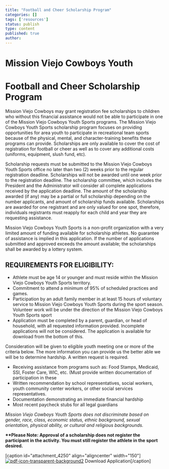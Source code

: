 ```yaml
---
title: "Football and Cheer Scholarship Program"
categories: []
tags: ['resources']
status: publish
type: content
published: true
author: 
---
```

# Mission Viejo Cowboys Youth

# Football and Cheer Scholarship Program

Mission Viejo Cowboys may grant registration fee scholarships to children who without this financial assistance would not be able to participate in one of the Mission Viejo Cowboys Youth Sports programs. The Mission Viejo Cowboys Youth Sports scholarship program focuses on providing opportunities for area youth to participate in recreational team sports because of the physical, mental, and character-training benefits these programs can provide. Scholarships are only available to cover the cost of registration for football or cheer as well as to cover any additional costs (uniforms, equipment, slush fund, etc).

Scholarship requests must be submitted to the Mission Viejo Cowboys Youth Sports office no later than two (2) weeks prior to the regular registration deadline. Scholarships will not be awarded until one week prior to the registration deadline. The scholarship committee, which includes the President and the Administrator will consider all complete applications received by the application deadline. The amount of the scholarship awarded (if any) may be a partial or full scholarship depending on the number applicants, and amount of scholarship funds available. Scholarships are awarded for one registrant and are only valued for one spot, therefore, individuals registrants must reapply for each child and year they are requesting assistance.

Mission Viejo Cowboys Youth Sports is a non-profit organization with a very limited amount of funding available for scholarship athletes. No guarantee of assistance is implied in this application. If the number of applications submitted and approved exceeds the amount available; the scholarships shall be awarded by a lottery system.

## REQUIREMENTS FOR ELIGIBILITY:

- Athlete must be age 14 or younger and must reside within the Mission Viejo Cowboys Youth Sports territory.
- Commitment to attend a minimum of 95% of scheduled practices and games.
- Participation by an adult family member in at least 15 hours of voluntary service to Mission Viejo Cowboys Youth Sports during the sport season. Volunteer work will be under the direction of the Mission Viejo Cowboys Youth Sports sport
- Application must be completed by a parent, guardian, or head of household, with all requested information provided. Incomplete applications will not be considered. The application is available for download from the bottom of this.

Consideration will be given to eligible youth meeting one or more of the criteria below. The more information you can provide us the better able we will be to determine hardship. A written request is required.

- Receiving assistance from programs such as: Food Stamps, Medicaid, SSI, Foster Care, WIC, etc. (Must provide written documentation of participation in these
- Written recommendation by school representatives, social workers, youth community center workers, or other social services representatives.
- Documentation demonstrating an immediate financial hardship
- Most recent paycheck stubs for all legal guardians

_Mission Viejo Cowboys Youth Sports does not discriminate based on gender, race, class, economic status, ethnic background, sexual orientation, physical ability, or cultural and religious backgrounds._

**\*\*Please Note: Approval of a scholarship does not register the participant in the activity. You must still register the athlete in the sport desired.**

[caption id="attachment\_4250" align="aligncenter" width="150"] [![pdf-icon-transparent-background2](http://mvcowboysfootball.files.wordpress.com/2014/04/pdf-icon-transparent-background2.png?w=150)](http://mvcowboysfootball.files.wordpress.com/2014/04/mission-viejo-cowboys-youth-application-v1.pdf) Download Application[/caption]

 

